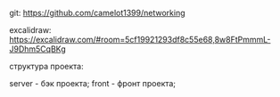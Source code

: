 git: https://github.com/camelot1399/networking

excalidraw: https://excalidraw.com/#room=5cf19921293df8c55e68,8w8FtPmmmL-J9Dhm5CqBKg

структура проекта: 

server - бэк проекта;
front - фронт проекта;